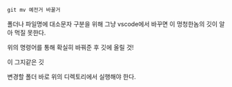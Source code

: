 ```jsx
git mv 예전거 바꿀거
```

폴더나 파일명에 대소문자 구분을 위해 그냥 vscode에서 바꾸면 이 멍청한놈의 깃이 알아 먹질 못한다.

위의 명령어를 통해 확실히 바꿔준 후 깃에 올릴 것!

이 그지같은 깃

변경할 폴더 바로 위의 디렉토리에서 실행해야 한다.
